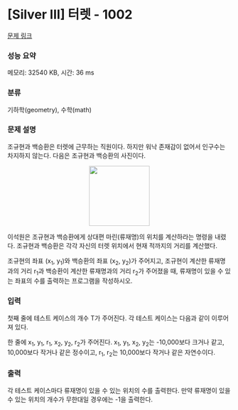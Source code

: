# [Silver III] 터렛 - 1002 

[문제 링크](https://www.acmicpc.net/problem/1002) 

### 성능 요약

메모리: 32540 KB, 시간: 36 ms

### 분류

기하학(geometry), 수학(math)

### 문제 설명

<p>조규현과 백승환은 터렛에 근무하는 직원이다. 하지만 워낙 존재감이 없어서 인구수는 차지하지 않는다. 다음은 조규현과 백승환의 사진이다.</p>

<p style="text-align: center;"><img alt="" src="https://www.acmicpc.net/upload/201003/dfcmhrjj_142c3w76qg8_b.jpg" style="height: 135px; width: 136px;"></p>

<p>이석원은 조규현과 백승환에게 상대편 마린(류재명)의 위치를 계산하라는 명령을 내렸다. 조규현과 백승환은 각각 자신의 터렛 위치에서 현재 적까지의 거리를 계산했다.</p>

<p>조규현의 좌표 (x<sub>1</sub>, y<sub>1</sub>)와 백승환의 좌표 (x<sub>2</sub>, y<sub>2</sub>)가 주어지고, 조규현이 계산한 류재명과의 거리 r<sub>1</sub>과 백승환이 계산한 류재명과의 거리 r<sub>2</sub>가 주어졌을 때, 류재명이 있을 수 있는 좌표의 수를 출력하는 프로그램을 작성하시오.</p>

### 입력 

 <p>첫째 줄에 테스트 케이스의 개수 T가 주어진다. 각 테스트 케이스는 다음과 같이 이루어져 있다.</p>

<p>한 줄에 x<sub>1</sub>, y<sub>1</sub>, r<sub>1</sub>, x<sub>2</sub>, y<sub>2</sub>, r<sub>2</sub>가 주어진다. x<sub>1</sub>, y<sub>1</sub>, x<sub>2</sub>, y<sub>2</sub>는 -10,000보다 크거나 같고, 10,000보다 작거나 같은 정수이고, r<sub>1</sub>, r<sub>2</sub>는 10,000보다 작거나 같은 자연수이다.</p>

### 출력 

 <p>각 테스트 케이스마다 류재명이 있을 수 있는 위치의 수를 출력한다. 만약 류재명이 있을 수 있는 위치의 개수가 무한대일 경우에는 -1을 출력한다.</p>

